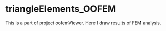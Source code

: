 # triangleElements_OOFEM
This is a part of project oofemViewer. Here I draw results of FEM analysis.
